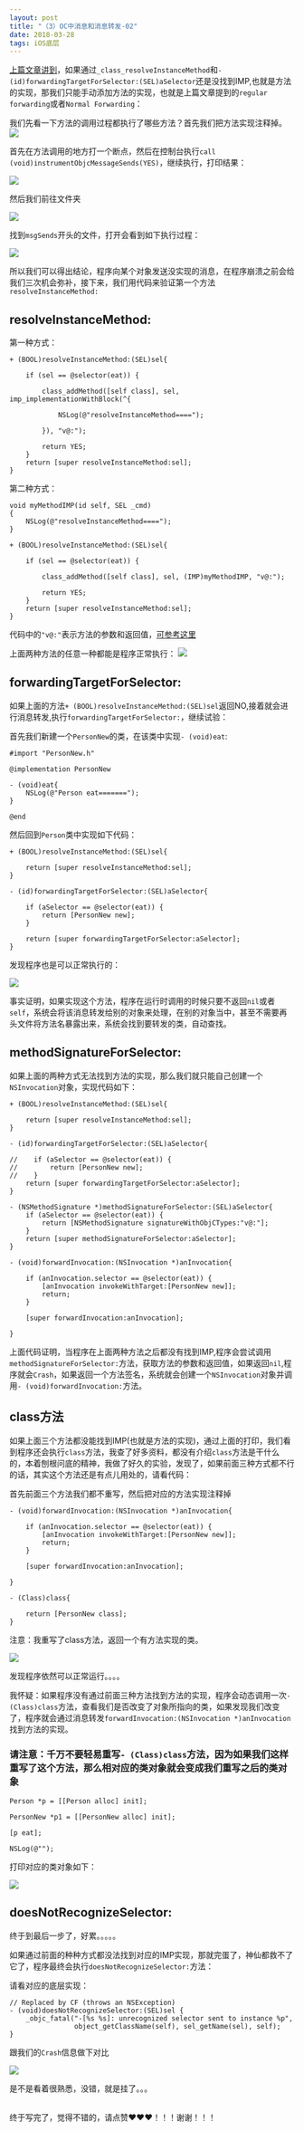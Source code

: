 ```yaml
---
layout: post
title: "（3）OC中消息和消息转发-02"
date: 2018-03-28
tags: iOS底层
---
```


[上篇文章讲到](https://www.jianshu.com/p/89093871596b)，如果通过`_class_resolveInstanceMethod`和`- (id)forwardingTargetForSelector:(SEL)aSelector`还是没找到IMP,也就是方法的实现，那我们只能手动添加方法的实现，也就是上篇文章提到的`regular forwarding`或者`Normal Forwarding`：

我们先看一下方法的调用过程都执行了哪些方法？首先我们把方法实现注释掉。
![](http://otogtitz7.bkt.clouddn.com/2018-03-28-15222251043432.jpg)

首先在方法调用的地方打一个断点，然后在控制台执行`call (void)instrumentObjcMessageSends(YES)`，继续执行，打印结果：

![](http://otogtitz7.bkt.clouddn.com/2018-03-28-15222252259604.jpg)

然后我们前往文件夹

![](http://otogtitz7.bkt.clouddn.com/2018-03-28-15222252771728.jpg)

找到`msgSends`开头的文件，打开会看到如下执行过程：

![](http://otogtitz7.bkt.clouddn.com/2018-03-28-15222253682896.jpg)

所以我们可以得出结论，程序向某个对象发送没实现的消息，在程序崩溃之前会给我们三次机会弥补，接下来，我们用代码来验证第一个方法`resolveInstanceMethod:`

## resolveInstanceMethod:

第一种方式：

```
+ (BOOL)resolveInstanceMethod:(SEL)sel{
    
    if (sel == @selector(eat)) {
        
        class_addMethod([self class], sel, imp_implementationWithBlock(^{
            
            NSLog(@"resolveInstanceMethod====");
            
        }), "v@:");
        
        return YES;
    }
    return [super resolveInstanceMethod:sel];
}
```

第二种方式：

```
void myMethodIMP(id self, SEL _cmd)
{
    NSLog(@"resolveInstanceMethod====");
}

+ (BOOL)resolveInstanceMethod:(SEL)sel{
    
    if (sel == @selector(eat)) {
        
        class_addMethod([self class], sel, (IMP)myMethodIMP, "v@:");
        
        return YES;
    }
    return [super resolveInstanceMethod:sel];
}
```

代码中的`"v@:"`表示方法的参数和返回值，[可参考这里](https://developer.apple.com/library/content/documentation/Cocoa/Conceptual/ObjCRuntimeGuide/Articles/ocrtTypeEncodings.html#//apple_ref/doc/uid/TP40008048-CH100-SW1)

上面两种方法的任意一种都能是程序正常执行：
![](http://otogtitz7.bkt.clouddn.com/2018-03-28-15222266670256.jpg)

## forwardingTargetForSelector:

如果上面的方法`+ (BOOL)resolveInstanceMethod:(SEL)sel`返回NO,接着就会进行消息转发,执行`forwardingTargetForSelector:`，继续试验：

首先我们新建一个`PersonNew`的类，在该类中实现`- (void)eat`:

```
#import "PersonNew.h"

@implementation PersonNew

- (void)eat{
    NSLog(@"Person eat=======");
}

@end
```

然后回到`Person`类中实现如下代码：

```
+ (BOOL)resolveInstanceMethod:(SEL)sel{
    
    return [super resolveInstanceMethod:sel];
}

- (id)forwardingTargetForSelector:(SEL)aSelector{
    
    if (aSelector == @selector(eat)) {
        return [PersonNew new];
    }
    
    return [super forwardingTargetForSelector:aSelector];
}
```

发现程序也是可以正常执行的：

![](http://otogtitz7.bkt.clouddn.com/2018-03-28-15222271717976.jpg)

事实证明，如果实现这个方法，程序在运行时调用的时候只要不返回`nil`或者`self`，系统会将该消息转发给别的对象来处理，在别的对象当中，甚至不需要再头文件将方法名暴露出来，系统会找到要转发的类，自动查找。

## methodSignatureForSelector:

如果上面的两种方式无法找到方法的实现，那么我们就只能自己创建一个`NSInvocation`对象，实现代码如下：

```
+ (BOOL)resolveInstanceMethod:(SEL)sel{
    
    return [super resolveInstanceMethod:sel];
}

- (id)forwardingTargetForSelector:(SEL)aSelector{
    
//    if (aSelector == @selector(eat)) {
//        return [PersonNew new];
//    }
    return [super forwardingTargetForSelector:aSelector];
}

- (NSMethodSignature *)methodSignatureForSelector:(SEL)aSelector{
    if (aSelector == @selector(eat)) {
        return [NSMethodSignature signatureWithObjCTypes:"v@:"];
    }
    return [super methodSignatureForSelector:aSelector];
}

- (void)forwardInvocation:(NSInvocation *)anInvocation{
    
    if (anInvocation.selector == @selector(eat)) {
        [anInvocation invokeWithTarget:[PersonNew new]];
        return;
    }
    
    [super forwardInvocation:anInvocation];
    
}
```

上面代码证明，当程序在上面两种方法之后都没有找到IMP,程序会尝试调用`methodSignatureForSelector:`方法，获取方法的参数和返回值，如果返回`nil`,程序就会`Crash`，如果返回一个方法签名，系统就会创建一个`NSInvocation`对象并调用`- (void)forwardInvocation:`方法。

## class方法

如果上面三个方法都没能找到IMP(也就是方法的实现)，通过上面的打印，我们看到程序还会执行`class`方法，我查了好多资料，都没有介绍`class`方法是干什么的，本着刨根问底的精神，我做了好久的实验，发现了，如果前面三种方式都不行的话，其实这个方法还是有点儿用处的，请看代码：

首先前面三个方法我们都不重写，然后把对应的方法实现注释掉

```
- (void)forwardInvocation:(NSInvocation *)anInvocation{
    
    if (anInvocation.selector == @selector(eat)) {
        [anInvocation invokeWithTarget:[PersonNew new]];
        return;
    }
    
    [super forwardInvocation:anInvocation];
    
}

- (Class)class{
   
    return [PersonNew class];
}
```

注意：我重写了class方法，返回一个有方法实现的类。

![](http://otogtitz7.bkt.clouddn.com/2018-03-28-15222319274916.jpg)

发现程序依然可以正常运行。。。。

我怀疑：如果程序没有通过前面三种方法找到方法的实现，程序会动态调用一次`- (Class)class`方法，查看我们是否改变了对象所指向的类，如果发现我们改变了，程序就会通过消息转发`forwardInvocation:(NSInvocation *)anInvocation`找到方法的实现。

### 请注意：千万不要轻易重写`- (Class)class`方法，因为如果我们这样重写了这个方法，那么相对应的类对象就会变成我们重写之后的类对象


```
Person *p = [[Person alloc] init];
        
PersonNew *p1 = [[PersonNew alloc] init];
   
[p eat];
   
NSLog(@"");
```

打印对应的类对象如下：

![](http://otogtitz7.bkt.clouddn.com/2018-03-28-15222326123191.jpg)


## doesNotRecognizeSelector:

终于到最后一步了，好累。。。。。

如果通过前面的种种方式都没法找到对应的IMP实现，那就完蛋了，神仙都救不了它了，程序最终会执行`doesNotRecognizeSelector:`方法：

请看对应的底层实现：

```
// Replaced by CF (throws an NSException)
- (void)doesNotRecognizeSelector:(SEL)sel {
    _objc_fatal("-[%s %s]: unrecognized selector sent to instance %p", 
                object_getClassName(self), sel_getName(sel), self);
}
```

跟我们的`Crash`信息做下对比

![](http://otogtitz7.bkt.clouddn.com/2018-03-28-15222329055754.jpg)

是不是看着很熟悉，没错，就是挂了。。。

<br>
终于写完了，觉得不错的，请点赞❤️❤️❤️！！！谢谢！！！









